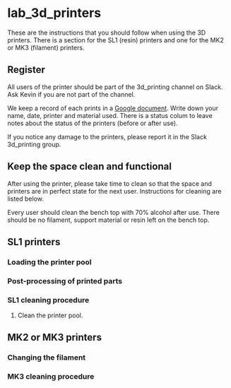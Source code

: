 # lab_3d_printers

These are the instructions that you should follow when using the 3D printers. There is a section for the SL1 (resin) printers and one for the MK2 or MK3 (filament) printers.

## Register 

All users of the printer should be part of the 3d_printing channel on Slack. Ask Kevin if you are not part of the channel.

We keep a record of each prints in a [Google document](https://docs.google.com/spreadsheets/d/1FGzdYLM6jrgUNTdj_JiCUnRUc9556kP5pb-WygoUFwE/edit?usp=sharing). Write down your name, date, printer and material used. There is a status colum to leave notes about the status of the printers (before or after use).

If you notice any damage to the printers, please report it in the Slack 3d_printing group.

## Keep the space clean and functional

After using the printer, please take time to clean so that the space and printers are in perfect state for the next user. Instructions for cleaning are listed below.

Every user should clean the bench top with 70% alcohol after use.  There should be no filament, support material or resin left on the bench top.

## SL1 printers

### Loading the printer pool

### Post-processing of printed parts

### SL1 cleaning procedure

1. Clean the printer pool.


## MK2 or MK3 printers

### Changing the filament

### MK3 cleaning procedure
